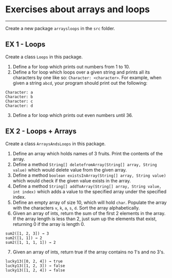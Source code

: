 # Exercises about arrays and loops

---

Create a new package `arraysloops` in the `src` folder.

## EX 1 - Loops

Create a class `Loops` in this package.

1. Define a for loop which prints out numbers from 1 to 10.
2. Define a for loop which loops over a given string and prints all its characters by one like so: `Character: <character>`.
   For example, when given a string `abcd`, your program should print out the following:
```
Character: a
Character: b
Character: c
Character: d
```
3. Define a for loop which prints out even numbers until 36.

## EX 2 - Loops + Arrays

Create a class `ArraysAndsLoops` in this package.

1. Define an array which holds names of 3 fruits. Print the contents of the array.
2. Define a method `String[] deletefromArray(String[] array, String value)` which would delete value from the given array.
3. Define a method `boolean existsInArray(String[] array, String value)` which would check if the given value exists in the array.
4. Define a method `String[] addToArray(String[] array, String value, int index)` which adds a value to the specified array under the specified index.
5. Define an empty array of size 10, which will hold `char`. Populate the array with the characters `v`, `k`, `a`, `s`, `d`. Sort the array alphabetically.
6. Given an array of ints, return the sum of the first 2 elements in the array. If the array length is less than 2, just sum up the elements that exist, returning 0 if the array is length 0.

```
sum2([1, 2, 3]) → 3
sum2([1, 1]) → 2
sum2([1, 1, 1, 1]) → 2
```

7. Given an array of ints, return true if the array contains no 1's and no 3's.

```
lucky13([0, 2, 4]) → true
lucky13([1, 2, 3]) → false
lucky13([1, 2, 4]) → false
```